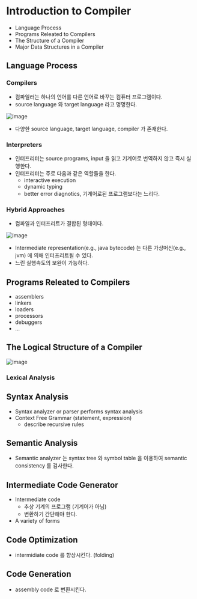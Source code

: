 # Introduction to Compiler

* Language Process
* Programs Releated to Compilers
* The Structure of a Compiler
* Major Data Structures in a Compiler

## Language Process

### Compilers

* 컴파일러는 하나의 언어를 다른 언어로 바꾸는 컴퓨터 프로그램이다.
* source language 와 target language 라고 명명한다.

![image](https://user-images.githubusercontent.com/48989903/188639802-94ad8a55-6cf2-457b-a20a-ea2e6ba3f337.png)

* 다양한 source language, target language, compiler 가 존재한다.

### Interpreters

* 인터프리터는 source programs, input 을 읽고 기계어로 번역하지 않고 즉시 실행한다.
* 인터프리터는 주로 다음과 같은 역할들을 한다.
  * interactive execution
  * dynamic typing
  * better error diagnotics, 기계어로된 프로그램보다는 느리다.
  
### Hybrid Approaches

* 컴파일과 인터프리트가 결합된 형태이다.

![image](https://user-images.githubusercontent.com/48989903/188641970-9e67d453-21e9-4d1f-8f5d-a8caf4e04eef.png)

* Intermediate representation(e.g., java bytecode) 는 다른 가상머신(e.g., jvm) 에 의해 인터프리트될 수 있다.
* 느린 실행속도의 보완이 가능하다.

## Programs Releated to Compilers

* assemblers
* linkers
* loaders
* processors
* debuggers
* ...

## The Logical Structure of a Compiler

![image](https://user-images.githubusercontent.com/48989903/188642880-a47a55d8-c3c3-4267-940e-3246fb35dec8.png)

### Lexical Analysis



## Syntax Analysis

* Syntax analyzer or parser performs syntax analysis
* Context Free Grammar (statement, expression)
  * describe recursive rules

## Semantic Analysis

* Semantic analyzer 는 syntax tree 와 symbol table 을 이용하여 semantic consistency 를 검사한다.

## Intermediate Code Generator

* Intermediate code
  * 추상 기계의 프로그램 (기계어가 아님)
  * 변환하기 간단해야 한다.
* A variety of forms

## Code Optimization

* intermidiate code 를 향상시킨다. (folding)

## Code Generation

* assembly code 로 변환시킨다.
